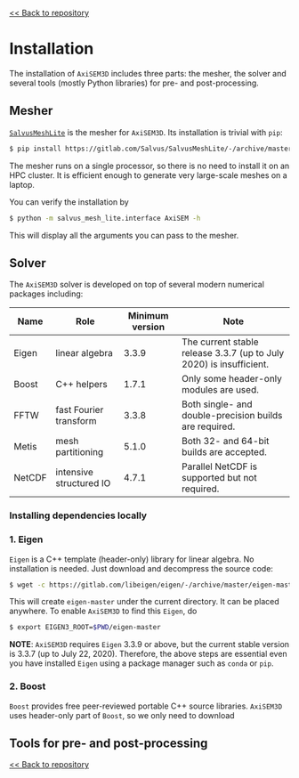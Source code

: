 [<< Back to repository](https://github.com/kuangdai/AxiSEM-3D)


# Installation

The installation of `AxiSEM3D` includes three parts: the mesher, the solver and several tools (mostly Python libraries) for pre- and post-processing. 


## Mesher

[`SalvusMeshLite`](https://gitlab.com/Salvus/SalvusMeshLite) is the mesher for `AxiSEM3D`. Its installation is trivial with `pip`: 

```bash
$ pip install https://gitlab.com/Salvus/SalvusMeshLite/-/archive/master/SalvusMeshLite-master.zip
```

The mesher runs on a single processor, so there is no need to install it on an HPC cluster. It is efficient enough to generate very large-scale meshes on a laptop.

You can verify the installation by

```bash
$ python -m salvus_mesh_lite.interface AxiSEM -h
```

This will display all the arguments you can pass to the mesher. 


## Solver

The `AxiSEM3D` solver is developed on top of several modern numerical packages including:

Name|Role|Minimum version|Note
--- | --- | ---|---
Eigen | linear algebra | 3.3.9 | The current stable release 3.3.7 (up to July 2020) is insufficient.
Boost | C++ helpers | 1.7.1 | Only some header-only modules are used.
FFTW | fast Fourier transform | 3.3.8 | Both single- and double-precision builds are required.
Metis | mesh partitioning | 5.1.0 | Both 32- and 64-bit builds are accepted.
NetCDF | intensive structured IO | 4.7.1 | Parallel NetCDF is supported but not required.





### Installing dependencies locally



### 1. Eigen

`Eigen` is a C++ template (header-only) library for linear algebra. No installation is needed. Just download and decompress the source code:

```bash
$ wget -c https://gitlab.com/libeigen/eigen/-/archive/master/eigen-master.tar.gz -O - | tar -xz
``` 

This will create `eigen-master` under the current directory. It can be placed anywhere. To enable `AxiSEM3D` to find this `Eigen`, do

```bash
$ export EIGEN3_ROOT=$PWD/eigen-master
``` 

<strong>NOTE</strong>: `AxiSEM3D` requires `Eigen` 3.3.9 or above, but the current stable version is 3.3.7 (up to July 22, 2020). Therefore, the above steps are essential even you have installed `Eigen` using a package manager such as `conda` or `pip`. 


### 2. Boost
`Boost` provides free peer-reviewed portable C++ source libraries. `AxiSEM3D` uses header-only part of `Boost`, so we only need to download  




## Tools for pre- and post-processing




[<< Back to repository](https://github.com/kuangdai/AxiSEM-3D)
<!--stackedit_data:
eyJoaXN0b3J5IjpbOTMzNTU1OTE5LDEyMTYxOTcxNDUsLTEzMj
cwMjYyNTAsLTEzODE5NzQzNjgsNDY2ODcwNjgyLC0xNjQ3MDc4
OTA5LC0xMzgzNzcwMjA2LC0xNzQ5MDU4NTA1LDEzNzE4ODg1OC
wtMzMyNzk0ODY3LC0xNzM3NTg1MTk1LC01Mjg5MzU5NjEsMTEw
NzA2ODY2MCwtMjEwMDQ3MTY0NywtMjE2MzIxMjM4LDIyMzAwMj
c4NV19
-->
